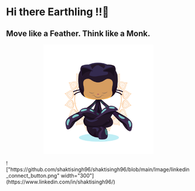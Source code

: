 # Hi there Earthling !!👋
## Move like a Feather. Think like a Monk.
<p align="center">
  <img src = "https://github.com/shaktisingh96/shaktisingh96/blob/main/Image/yogitocat.png" width=300>
</p>
!["https://github.com/shaktisingh96/shaktisingh96/blob/main/Image/linkedin_connect_button.png" width="300"](https://www.linkedin.com/in/shaktisingh96/)

